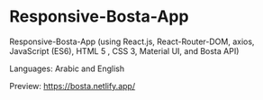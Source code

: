 # Responsive-Bosta-App

Responsive-Bosta-App (using React.js, React-Router-DOM, axios, JavaScript (ES6), HTML 5 , CSS 3, Material UI, and Bosta API)

Languages: Arabic and English

Preview: https://bosta.netlify.app/
